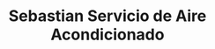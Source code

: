 ---
title: "Sebastian Servicio de Aire Acondicionado"
url: /parrita/sebastian-servicio-de-aire-acondicionado/
shop: reparación de automóviles
---